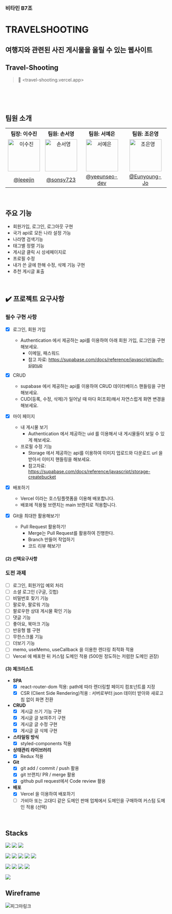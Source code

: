 ### 비타민 B7조

# TRAVELSHOOTING
## 여행지와 관련된 사진 게시물을 올릴 수 있는 웹사이트 
## Travel-Shooting
> 🔗 <travel-shooting.vercel.app>

<br>
<br>
<br>

## 팀원 소개
<table>
  <tbody>
    <tr>
      <th align="center"><b>팀장: 이수진</b></th>
      <th align="center"><b>팀원: 손서영</b></th>
      <th align="center"><b>팀원: 서예은</b></th>
      <th align="center"><b>팀원: 조은영</b></th>
    </tr>
    <tr>
      <td align="center"><img src="https://avatars.githubusercontent.com/u/59927808?v=4" width="100px;" alt="이수진"/></td>
      <td align="center"><img src="https://avatars.githubusercontent.com/u/139070143?v=4" width="100px;" alt="손서영"/></td>
      <td align="center"><img src="https://avatars.githubusercontent.com/u/167187204?v=4" width="100px;" alt="서예은"/></td>
      <td align="center"><img src="https://avatars.githubusercontent.com/u/82076033?v=4" width="100px;" alt="조은영"/></td>
     <tr/>
      <td align="center"><a href="https://github.com/leeejin">@leeejin</a></td>
      <td align="center"><a href="https://github.com/sonsy723">@sonsy723</a></td>
      <td align="center"><a href="https://github.com/yeeunseo-dev">@yeeunseo-dev</a></td>
      <td align="center"><a href="https://github.com/Eunyoung-Jo">@Eunyoung-Jo</a></td>
    </tr>
  </tbody>
</table>

<br>

## 주요 기능
* 회원가입, 로그인, 로그아웃 구현
* 국가 api로 모든 나라 설정 가능
* 나라명 검색기능
* 태그별 정렬 기능
* 게시글 클릭 시 상세페이지로
* 프로필 수정
* 내가 쓴 글에 한해 수정, 삭제 기능 구현
* 추천 게시글 표출
<br>

## ✔️ 프로젝트 요구사항
### 필수 구현 사항

- [x]  로그인, 회원 가입
    - Authentication 에서 제공하는 api를 이용하여 아래 회원 가입, 로그인을 구현해보세요.
        - 이메일, 패스워드
        - 참고 자료: https://supabase.com/docs/reference/javascript/auth-signup
- [x]  CRUD
    - supabase 에서 제공하는 api를 이용하여 CRUD 데이터베이스 핸들링을 구현해보세요.
    - CUD(등록, 수정, 삭제)가 일어날 때 마다 R(조회)해서 자연스럽게 화면 변경을 해보세요.
- [x]  마이 페이지
    - 내 게시물 보기
        - Authentication 에서 제공하는 uid 를 이용해서 내 게시물들이 보일 수 있게 해보세요.
    - 프로필 수정 기능
        - Storage 에서 제공하는 api를 이용하여 이미지 업로드와 다운로드 url 을 받아서 이미지 핸들링을 해보세요.
        - 참고자료: https://supabase.com/docs/reference/javascript/storage-createbucket
- [x]  배포하기
    - Vercel 이라는 호스팅플랫폼을 이용해 배포합니다.
    - 배포에 적용될 브랜치는 main 브랜치로 적용합니다.
    
- [x]  Git을 최대한 활용해보기!
    - Pull Request 활용하기!
        - Merge는 Pull Request를 활용하여 진행한다.
        - Branch 만들어 작업하기
        - 코드 리뷰 해보기!
       
  #### (2) 선택요구사항
  ### 도전 과제

- [ ]  로그인, 회원가입 예외 처리
- [ ]  소셜 로그인 (구글, 깃헙)
- [ ]  비밀번호 찾기 기능
- [ ]  팔로우, 팔로워 기능
- [ ]  팔로우한 상대 게시물 확인 기능
- [ ]  댓글 기능
- [ ]  좋아요, 북마크 기능
- [ ]  반응형 웹 구현
- [ ]  무한스크롤 기능
- [ ]  더보기 기능
- [ ]  memo, useMemo, useCallback 을 이용한 렌더링 최적화 적용
- [ ]  Vercel 에 배포한 뒤 커스텀 도메인 적용 (500원 정도하는 저렴한 도메인 권장)

  #### (3) 체크리스트
- **SPA**
    - [x]  react-router-dom 적용: path에 따라 렌더링할 페이지 컴포넌트를 지정
    - [x]  CSR (Client Side Rendering)적용 : 서버로부터 json 데이터 받아와 새로고침 없이 화면 전환
- **CRUD**
    - [x]  게시글 쓰기 기능 구현
    - [x]  게시글 글 보여주기 구현
    - [x]  게시글 글 수정 구현
    - [x]  게시글 글 삭제 구현
- **스타일링 방식**
    - [x]  styled-components 적용
- **상태관리 라이브러리**
    - [x]  Redux 적용
- **Git**
    - [x]  git add / commit / push 활용
    - [x]  git 브랜치/ PR / merge 활용
    - [x]  github pull request에서 Code review 활용
- **배포**
    - [x]  Vercel 을 이용하여 배포하기
    - [ ]  가비아 또는 고대디 같은 도메인 판매 업체에서 도메인을 구매하여 커스텀 도메인 적용 (선택)
<br>

## Stacks

<img src="https://img.shields.io/badge/html5-E34F26?style=for-the-badge&logo=html5&logoColor=white"> <img src="https://img.shields.io/badge/css3-1572B6?style=for-the-badge&logo=css3&logoColor=white"> <img src="https://img.shields.io/badge/javascript-F7DF1E?style=for-the-badge&logo=javascript&logoColor=black">

<img src="https://img.shields.io/badge/React-61DAFB?style=for-the-badge&logo=React&logoColor=black"/>
<img src="https://img.shields.io/badge/styled components-DB7093?style=for-the-badge&logo=styled-components&logoColor=white"/>



<img src="https://img.shields.io/badge/prettier-F7B93E?style=for-the-badge&logo=prettier&logoColor=white"> 
<img src="https://img.shields.io/badge/visual studio code-007ACC?style=for-the-badge&logo=visual studio code&logoColor=white">
<img src="https://img.shields.io/badge/Vercel-000000?style=for-the-badge&logo=Vercel&logoColor=white"/>

<img src="https://img.shields.io/badge/git-F05032?style=for-the-badge&logo=git&logoColor=white"> <img src="https://img.shields.io/badge/github-181717?style=for-the-badge&logo=github&logoColor=white"> <img src="https://img.shields.io/badge/slack-4A154B?style=for-the-badge&logo=slack&logoColor=white"> <img src="https://img.shields.io/badge/notion-000000?style=for-the-badge&logo=notion&logoColor=white">

<img src="https://img.shields.io/badge/figma-F24E1E?style=for-the-badge&logo=figma&logoColor=white">

<br>

## Wireframe
<img src="[https://teamsparta.notion.site/image/https%3A%2F%2Fprod-files-secure.s3.us-west-2.amazonaws.com%2F83c75a39-3aba-4ba4-a792-7aefe4b07895%2Fc3bdbdd5-8d74-4897-b083-ed3f338d2cae%2FUntitled.jpg?table=block&id=b5cb254a-6eb1-44bd-a73c-b3c3e35a9a58&spaceId=83c75a39-3aba-4ba4-a792-7aefe4b07895&width=1710&userId=&cache=v2](=https://www.figma.com/design/m698YllOwppuOmUM7erLzg/b7?node-id=0-1)" alt="피그마링크">

